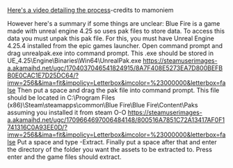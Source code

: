 [Here's a video detailing the process](https://youtu.be/AElxgCRXF64)-credits to mamoniem

However here's a summary if some things are unclear:
Blue Fire is a game made with unreal engine 4.25 so uses pak files to store data. To access this data you must unpak this pak file. For this, you must have Unreal Engine 4.25.4 installed from the epic games launcher.
Open command prompt and drag unrealpak.exe into command prompt. This .exe should be stored in UE_4.25\Engine\Binaries\Win64\UnrealPak.exe
https://steamuserimages-a.akamaihd.net/ugc/1704037046541824915/8A7F408E5273EA7D800BEFBB0E0CAC1E7D25DC64/?imw=256&&ima=fit&impolicy=Letterbox&imcolor=%23000000&letterbox=false
Then put a space and drag the pak file into command prompt. This file should be located in C:\Program Files (x86)\Steam\steamapps\common\Blue Fire\Blue Fire\Content\Paks assuming you installed it from steam O-O
https://steamuserimages-a.akamaihd.net/ugc/1709664697006484148/800516A7851C72A13417AF0F1741316C0A93EE0D/?imw=256&&ima=fit&impolicy=Letterbox&imcolor=%23000000&letterbox=false
Put a space and type -Extract. Finally put a space after that and enter the directory of the folder you want the assets to be extracted to. Press enter and the game files should extract.
